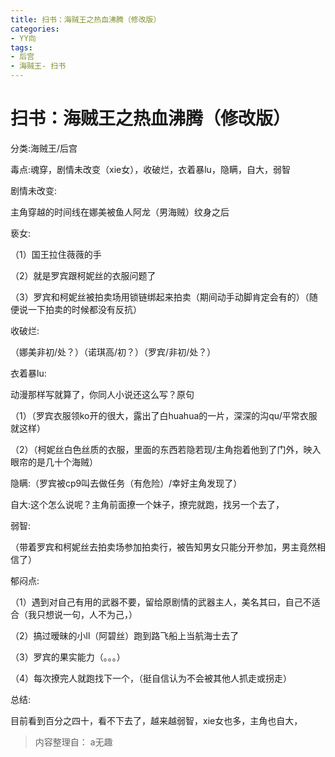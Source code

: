```yaml
---
title: 扫书：海贼王之热血沸腾（修改版）
categories:
- YY向
tags:
- 后宫
- 海贼王- 扫书
---
```

# 扫书：海贼王之热血沸腾（修改版）
分类:海贼王/后宫

毒点:魂穿，剧情未改变（xie女），收破烂，衣着暴lu，隐瞒，自大，弱智

剧情未改变:

主角穿越的时间线在娜美被鱼人阿龙（男海贼）纹身之后

亵女:

（1）国王拉住薇薇的手

（2）就是罗宾跟柯妮丝的衣服问题了

（3）罗宾和柯妮丝被拍卖场用锁链绑起来拍卖（期间动手动脚肯定会有的）（随便说一下拍卖的时候都没有反抗）

收破烂:

（娜美非初/处？）（诺琪高/初？）（罗宾/非初/处？）

衣着暴lu:

动漫那样写就算了，你同人小说还这么写？原句

（1）（罗宾衣服领ko开的很大，露出了白huahua的一片，深深的沟qu/平常衣服就这样）

（2）（柯妮丝白色丝质的衣服，里面的东西若隐若现/主角抱着他到了门外，映入眼帘的是几十个海贼）

隐瞒:（罗宾被cp9叫去做任务（有危险）/幸好主角发现了）

自大:这个怎么说呢？主角前面撩一个妹子，撩完就跑，找另一个去了，

弱智:

（带着罗宾和柯妮丝去拍卖场参加拍卖行，被告知男女只能分开参加，男主竟然相信了）

郁闷点:

（1）遇到对自己有用的武器不要，留给原剧情的武器主人，美名其曰，自己不适合（我只想说一句，人不为己，）

（2）搞过暧昧的小ll（阿碧丝）跑到路飞船上当航海士去了

（3）罗宾的果实能力（。。。）

（4）每次撩完人就跑找下一个，（挺自信认为不会被其他人抓走或拐走）

总结:

目前看到百分之四十，看不下去了，越来越弱智，xie女也多，主角也自大，


> 内容整理自： a无趣